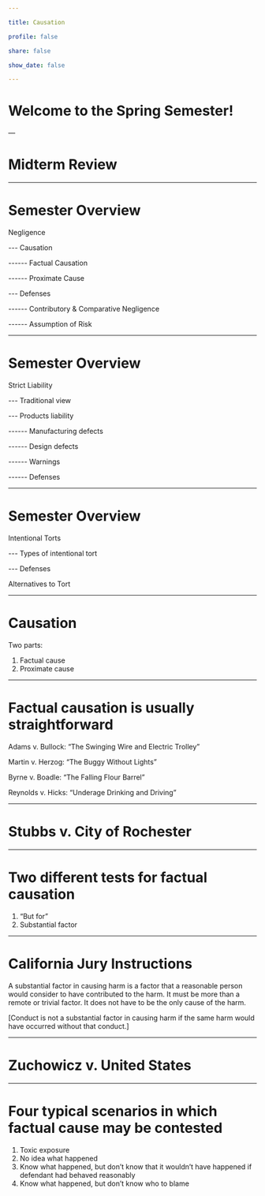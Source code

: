 ```yaml
---

title: Causation

profile: false

share: false

show_date: false

---
```


# Welcome to the Spring Semester!

—

# Midterm Review

---

# Semester Overview

Negligence

--- Causation

------ Factual Causation

------ Proximate Cause

--- Defenses

------ Contributory & Comparative Negligence

------ Assumption of Risk

---

# Semester Overview

Strict Liability

--- Traditional view

--- Products liability

------ Manufacturing defects

------ Design defects

------ Warnings

------ Defenses

---

# Semester Overview

Intentional Torts

--- Types of intentional tort

--- Defenses

Alternatives to Tort

---

# Causation

Two parts:
1. Factual cause
2. Proximate cause

---

# Factual causation is usually straightforward

Adams v. Bullock: “The Swinging Wire and Electric Trolley”

Martin v. Herzog: “The Buggy Without Lights”

Byrne v. Boadle: “The Falling Flour Barrel”

Reynolds v. Hicks: “Underage Drinking and Driving”

---

# Stubbs v. City of Rochester

---
# Two different tests for factual causation

1. “But for”
2. Substantial factor

---

# California Jury Instructions

A substantial factor in causing harm is a factor that a reasonable person would consider to have contributed to the harm. It must be more than a remote or trivial factor. It does not have to be the only cause of the harm.

[Conduct is not a substantial factor in causing harm if the same harm would have occurred without that conduct.]

---

# Zuchowicz v. United States

---

# Four typical scenarios in which factual cause may be contested

1. Toxic exposure
2. No idea what happened
3. Know what happened, but don’t know that it wouldn’t have happened if defendant had behaved reasonably
4. Know what happened, but don’t know who to blame